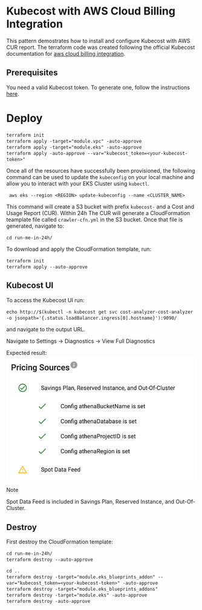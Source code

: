 # Kubecost with AWS Cloud Billing Integration

This pattern demostrates how to install and configure Kubecost with AWS CUR report.
The terraform code was created following the official Kubecost documentation for [aws cloud billing integration](https://docs.kubecost.com/install-and-configure/install/cloud-integration/aws-cloud-integrations).

## Prerequisites

You need a valid Kubecost token. To generate one, follow the instructions [here](https://www.kubecost.com/install#show-instructions).


# Deploy
```
terraform init
terraform apply -target="module.vpc" -auto-approve
terraform apply -target="module.eks" -auto-approve
terraform apply -auto-approve --var="kubecost_token=<your-kubecost-token>"
```

Once all of the resources have successfully been provisioned, the following command can be used to update the `kubeconfig` on your local machine and allow you to interact with your EKS Cluster using `kubectl`. 

```
 aws eks --region <REGION> update-kubeconfig --name <CLUSTER_NAME>
```

This command will create a S3 bucket with prefix `kubecost-` and a Cost and Usage Report (CUR). Within 24h The CUR will generate a CloudFormation teamplate file called `crawler-cfn.yml` in the S3 bucket. Once that file is generated, navigate to:

```
cd run-me-in-24h/
```
To download and apply the CloudFormation template, run:
```
terraform init
terraform apply --auto-approve
```

## Kubecost UI
To access the Kubecost UI run:
```
echo http://$(kubectl -n kubecost get svc cost-analyzer-cost-analyzer -o jsonpath='{.status.loadBalancer.ingress[0].hostname}'):9090/
```
and navigate to the output URL.

Navigate to Settings -> Diagnostics -> View Full Diagnostics

Expected result:
![screenshot](static/screenshot.png)

> [!NOTE]  
> Spot Data Feed is included in Savings Plan, Reserved Instance, and Out-Of-Cluster.

## Destroy
First destroy the CloudFormation template:
```
cd run-me-in-24h/
terraform destroy --auto-approve
```

```
cd ..
terraform destroy -target="module.eks_blueprints_addon" --var="kubecost_token=<your-kubecost-token>" -auto-approve
terraform destroy -target="module.eks_blueprints_addons" 
terraform destroy -target="module.eks" -auto-approve
terraform destroy -auto-approve
```